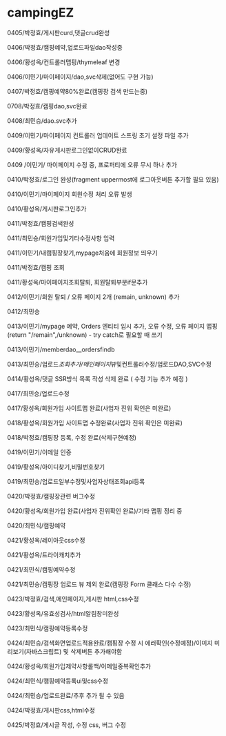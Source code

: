 # campingEZ

0405/박정효/게시판curd,댓글crud완성

0406/박정효/캠핑예약,업로드파일dao작성중

0406/황성옥/컨트롤러맵핑/thymeleaf 변경

0406/이민기/마이페이지/dao,svc삭제(없어도 구현 가능)

0407/박정효/캠핑예약80%완료(캠핑장 검색 만드는중)

0708/박정효/캠핑dao,svc완료

0408/최민승/dao.svc추가

0409/이민기/마이페이지 컨트롤러 업데이트
스프링 초기 설정 파일 추가

0409/황성옥/자유게시판로그인없이CRUD완료

0409 /이민기/ 마이페이지 수정 중, 프로퍼티에 오류 무시 하나 추가

0410/박정효/로그인 완성(fragment uppermost에 로그아웃버튼 추가할 필요 있음)

0410/이민기/마이페이지 회원수정 처리 오류 발생

0410/황성옥/게시판로그인추가

0411/박정효/캠핑검색완성

0411/최민승/회원가입및기타수정사항 입력

0411/이민기/내캠핑장찾기,mypage처음에 회원정보 띄우기

0411/박정효/캠핑 조회

0411/황성옥/마이페이지조회탈퇴, 회원탈퇴부분if문추가

0412/이민기/회원 탈퇴 / 오류 페이지 2개 (remain, unknown) 추가

0412/최민승

0413/이민기/mypage 예약, Orders 엔티티 임시 추가, 오류 수정,
오류 페이지 맵핑(return "/remain",/unknown) - try catch로 필요할 때 쓰기

0413/이민기/memberdao\_\_ordersfindb

0413/최민승/업로드*조회추가/메인페이지*뷰및컨트롤러수정/업로드DAO,SVC수정

0414/황성옥/댓글 SSR방식 목록 작성 삭제 완료 ( 수정 기능 추가 예정 )

0417/최민승/업로드수정

0417/황성옥/회원가입 사이트맵 완료(사업자 진위 확인은 미완료)

0418/황성옥/회원가입 사이트맵 수정완료(사업자 진위 확인은 미완료)

0418/박정효/캠핑장 등록, 수정 완료(삭제구현예정)

0419/이민기/이메일 인증

0419/황성옥/아이디찾기,비밀번호찾기

0419/최민승/업로드일부수정및사업자상태조회api등록

0420/박정효/캠핑장관련 버그수정

0420/황성옥/회원가입 완료(사업자 진위확인 완료)/기타 맵핑 정리 중

0420/최민식/캠핑예약

0421/황성옥/레이아웃css수정

0421/황성옥/트라이캐치추가

0421/최민식/캠핑예약수정

0421/최민승/캠핑장 업로드 뷰 제외 완료(캠핑장 Form 클래스 다수 수정)

0423/박정효/검색,메인페이지,게시판 html,css수정

0423/황성옥/유효성검사/html알림창미완성

0423/최민식/캠핑예약등록수정

0424/최민승/검색화면업로드적용완료/캠핑장 수정 시 에러확인(수정예정)/이미지 미리보기(자바스크립트) 및 삭제버튼 추가해야함

0424/황성옥/회원가입제약사항롤백/이메일중복확인추가

0424/최민식/캠핑예약등록ui및css수정

0424/최민승/업로드완료/추후 추가 될 수 있음

0424/박정효/게시판css,html수정

0425/박정효/게시글 작성, 수정 css, 버그 수정

